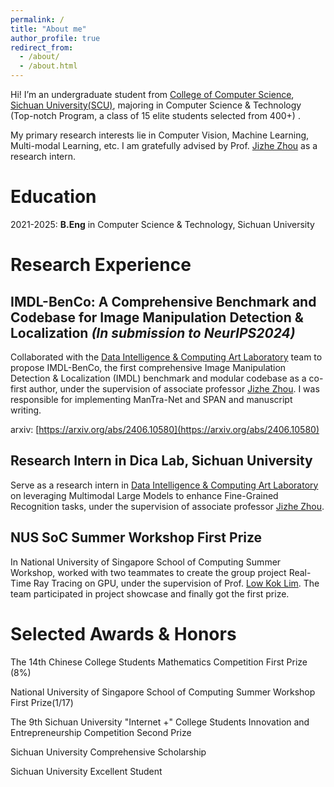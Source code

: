 ```yaml
---
permalink: /
title: "About me"
author_profile: true
redirect_from: 
  - /about/
  - /about.html
---
```


Hi! I’m an undergraduate student from [College of Computer Science](https://cs.scu.edu.cn/), [Sichuan University(SCU)](https://www.scu.edu.cn/), majoring in Computer Science & Technology (Top-notch Program, a class of 15 elite students selected from 400+) .

My primary research interests lie in Computer Vision, Machine Learning, Multi-modal Learning, etc. I am gratefully advised by Prof. [Jizhe Zhou](https://knightzjz.github.io/) as a research intern.

# Education

2021-2025: __B.Eng__ in Computer Science & Technology, Sichuan University

# Research Experience
## IMDL-BenCo: A Comprehensive Benchmark and Codebase for Image Manipulation Detection & Localization *(In submission to NeurIPS2024)*

Collaborated with the [Data Intelligence & Computing Art Laboratory](https://dicalab.cn/) team to propose IMDL-BenCo, the first comprehensive Image Manipulation Detection & Localization (IMDL) benchmark and modular codebase as a co-first author, under the supervision of associate professor [Jizhe Zhou](https://knightzjz.github.io/). I was responsible for implementing ManTra-Net and SPAN and manuscript writing. 

arxiv: [https://arxiv.org/abs/2406.10580](https://arxiv.org/abs/2406.10580)


## Research Intern in Dica Lab, Sichuan University

Serve as a research intern in [Data Intelligence & Computing Art Laboratory](https://dicalab.cn/) on leveraging Multimodal Large Models to enhance Fine-Grained Recognition tasks, under the supervision of associate professor [Jizhe Zhou](https://knightzjz.github.io/).

## NUS SoC Summer Workshop First Prize


In National University of Singapore School of Computing Summer Workshop, worked with two teammates to create the group project Real-Time Ray Tracing on GPU, under the supervision of Prof. [Low Kok Lim](https://www.comp.nus.edu.sg/~lowkl/). The team participated in project showcase and finally got the first prize.

# Selected Awards & Honors

The 14th Chinese College Students Mathematics Competition First Prize (8%)

National University of Singapore School of Computing Summer Workshop First Prize(1/17)

The 9th Sichuan University "Internet +" College Students Innovation and Entrepreneurship Competition Second Prize

Sichuan University Comprehensive Scholarship

Sichuan University Excellent Student



